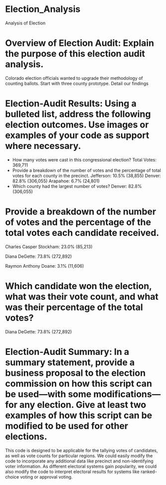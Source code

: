 # Election_Analysis
Analysis of Election

# Overview of Election Audit: Explain the purpose of this election audit analysis.

Colorado election officials wanted to upgrade their methodology of counting ballots. Start with three county prototype. Detail our findings

# Election-Audit Results: Using a bulleted list, address the following election outcomes. Use images or examples of your code as support where necessary.

  - How many votes were cast in this congressional election? Total Votes: 369,711
  - Provide a breakdown of the number of votes and the percentage of total votes for each county in the precinct. Jefferson: 10.5% (38,855)
Denver: 82.8% (306,055)
Arapahoe: 6.7% (24,801)  
  - Which county had the largest number of votes? Denver: 82.8% (306,055)
  
# Provide a breakdown of the number of votes and the percentage of the total votes each candidate received.

Charles Casper Stockham: 23.0% (85,213)

Diana DeGette: 73.8% (272,892)

Raymon Anthony Doane: 3.1% (11,606)


# Which candidate won the election, what was their vote count, and what was their percentage of the total votes?

Diana DeGette: 73.8% (272,892)

# Election-Audit Summary: In a summary statement, provide a business proposal to the election commission on how this script can be used—with some modifications—for any election. Give at least two examples of how this script can be modified to be used for other elections.

This code is designed to be applicable for the tallying votes of candidates, as well as vote counts for particular regions. We could easily modify the code to incorporate any additional data like precinct and non-identifying voter information. As different electoral systems gain popularity, we could also modify the code to interpret electoral results for systems like ranked-choice voting or approval voting.




